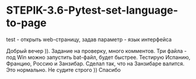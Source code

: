 # STEPIK-3.6-Pytest-set-language-to-page
test - открыть web-страницу, задав параметр - язык интерфейса

Добрый вечер )). Задание на проверку, много комментов. 
Три файла - под Win можно запустить bat-файл, будет быстрее. 
Тестирую Испанию, Францию, Россию и Занзибар. 
Сделал так, что на Занзибаре валится. 
Это нормально. Не судите строго )) 
Спасибо
